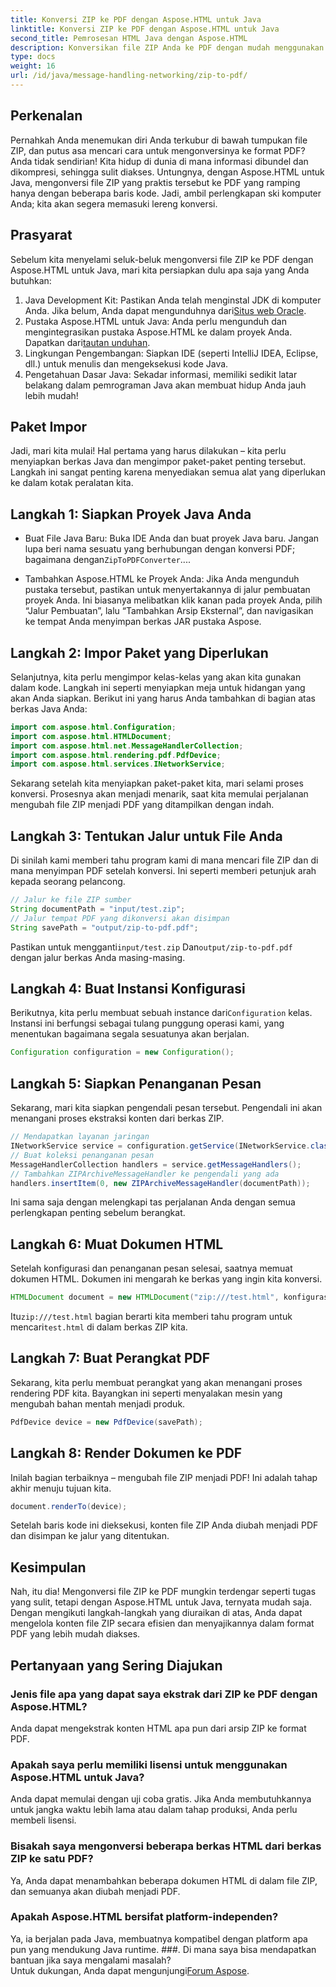 ```yaml
---
title: Konversi ZIP ke PDF dengan Aspose.HTML untuk Java
linktitle: Konversi ZIP ke PDF dengan Aspose.HTML untuk Java
second_title: Pemrosesan HTML Java dengan Aspose.HTML
description: Konversikan file ZIP Anda ke PDF dengan mudah menggunakan Aspose.HTML untuk Java dengan panduan langkah demi langkah ini.
type: docs
weight: 16
url: /id/java/message-handling-networking/zip-to-pdf/
---
```

## Perkenalan
Pernahkah Anda menemukan diri Anda terkubur di bawah tumpukan file ZIP, dan putus asa mencari cara untuk mengonversinya ke format PDF? Anda tidak sendirian! Kita hidup di dunia di mana informasi dibundel dan dikompresi, sehingga sulit diakses. Untungnya, dengan Aspose.HTML untuk Java, mengonversi file ZIP yang praktis tersebut ke PDF yang ramping hanya dengan beberapa baris kode. Jadi, ambil perlengkapan ski komputer Anda; kita akan segera memasuki lereng konversi.
## Prasyarat
Sebelum kita menyelami seluk-beluk mengonversi file ZIP ke PDF dengan Aspose.HTML untuk Java, mari kita persiapkan dulu apa saja yang Anda butuhkan:
1.  Java Development Kit: Pastikan Anda telah menginstal JDK di komputer Anda. Jika belum, Anda dapat mengunduhnya dari[Situs web Oracle](https://www.oracle.com/java/technologies/javase-jdk11-downloads.html).
2.  Pustaka Aspose.HTML untuk Java: Anda perlu mengunduh dan mengintegrasikan pustaka Aspose.HTML ke dalam proyek Anda. Dapatkan dari[tautan unduhan](https://releases.aspose.com/html/java/).
3. Lingkungan Pengembangan: Siapkan IDE (seperti IntelliJ IDEA, Eclipse, dll.) untuk menulis dan mengeksekusi kode Java.
4. Pengetahuan Dasar Java: Sekadar informasi, memiliki sedikit latar belakang dalam pemrograman Java akan membuat hidup Anda jauh lebih mudah!
## Paket Impor
Jadi, mari kita mulai! Hal pertama yang harus dilakukan – kita perlu menyiapkan berkas Java dan mengimpor paket-paket penting tersebut. Langkah ini sangat penting karena menyediakan semua alat yang diperlukan ke dalam kotak peralatan kita. 
## Langkah 1: Siapkan Proyek Java Anda
- Buat File Java Baru: Buka IDE Anda dan buat proyek Java baru. Jangan lupa beri nama sesuatu yang berhubungan dengan konversi PDF; bagaimana dengan`ZipToPDFConverter`....
  
- Tambahkan Aspose.HTML ke Proyek Anda: Jika Anda mengunduh pustaka tersebut, pastikan untuk menyertakannya di jalur pembuatan proyek Anda. Ini biasanya melibatkan klik kanan pada proyek Anda, pilih “Jalur Pembuatan”, lalu “Tambahkan Arsip Eksternal”, dan navigasikan ke tempat Anda menyimpan berkas JAR pustaka Aspose.
## Langkah 2: Impor Paket yang Diperlukan
Selanjutnya, kita perlu mengimpor kelas-kelas yang akan kita gunakan dalam kode. Langkah ini seperti menyiapkan meja untuk hidangan yang akan Anda siapkan. Berikut ini yang harus Anda tambahkan di bagian atas berkas Java Anda:
```java
import com.aspose.html.Configuration;
import com.aspose.html.HTMLDocument;
import com.aspose.html.net.MessageHandlerCollection;
import com.aspose.html.rendering.pdf.PdfDevice;
import com.aspose.html.services.INetworkService;
```
Sekarang setelah kita menyiapkan paket-paket kita, mari selami proses konversi. Prosesnya akan menjadi menarik, saat kita memulai perjalanan mengubah file ZIP menjadi PDF yang ditampilkan dengan indah. 
## Langkah 3: Tentukan Jalur untuk File Anda
Di sinilah kami memberi tahu program kami di mana mencari file ZIP dan di mana menyimpan PDF setelah konversi. Ini seperti memberi petunjuk arah kepada seorang pelancong.
```java
// Jalur ke file ZIP sumber
String documentPath = "input/test.zip";
// Jalur tempat PDF yang dikonversi akan disimpan
String savePath = "output/zip-to-pdf.pdf";
```
 Pastikan untuk mengganti`input/test.zip` Dan`output/zip-to-pdf.pdf` dengan jalur berkas Anda masing-masing.
## Langkah 4: Buat Instansi Konfigurasi
 Berikutnya, kita perlu membuat sebuah instance dari`Configuration` kelas. Instansi ini berfungsi sebagai tulang punggung operasi kami, yang menentukan bagaimana segala sesuatunya akan berjalan.
```java
Configuration configuration = new Configuration();
```
## Langkah 5: Siapkan Penanganan Pesan
Sekarang, mari kita siapkan pengendali pesan tersebut. Pengendali ini akan menangani proses ekstraksi konten dari berkas ZIP. 
```java
// Mendapatkan layanan jaringan
INetworkService service = configuration.getService(INetworkService.class);
// Buat koleksi penanganan pesan
MessageHandlerCollection handlers = service.getMessageHandlers();
// Tambahkan ZIPArchiveMessageHandler ke pengendali yang ada
handlers.insertItem(0, new ZIPArchiveMessageHandler(documentPath));
```
Ini sama saja dengan melengkapi tas perjalanan Anda dengan semua perlengkapan penting sebelum berangkat.
## Langkah 6: Muat Dokumen HTML
Setelah konfigurasi dan penanganan pesan selesai, saatnya memuat dokumen HTML. Dokumen ini mengarah ke berkas yang ingin kita konversi.
```java
HTMLDocument document = new HTMLDocument("zip:///test.html", konfigurasi);
```
 Itu`zip:///test.html` bagian berarti kita memberi tahu program untuk mencari`test.html` di dalam berkas ZIP kita.
## Langkah 7: Buat Perangkat PDF
Sekarang, kita perlu membuat perangkat yang akan menangani proses rendering PDF kita. Bayangkan ini seperti menyalakan mesin yang mengubah bahan mentah menjadi produk.
```java
PdfDevice device = new PdfDevice(savePath);
```
## Langkah 8: Render Dokumen ke PDF
Inilah bagian terbaiknya – mengubah file ZIP menjadi PDF! Ini adalah tahap akhir menuju tujuan kita.
```java
document.renderTo(device);
```
Setelah baris kode ini dieksekusi, konten file ZIP Anda diubah menjadi PDF dan disimpan ke jalur yang ditentukan.
## Kesimpulan
Nah, itu dia! Mengonversi file ZIP ke PDF mungkin terdengar seperti tugas yang sulit, tetapi dengan Aspose.HTML untuk Java, ternyata mudah saja. Dengan mengikuti langkah-langkah yang diuraikan di atas, Anda dapat mengelola konten file ZIP secara efisien dan menyajikannya dalam format PDF yang lebih mudah diakses.
## Pertanyaan yang Sering Diajukan
### Jenis file apa yang dapat saya ekstrak dari ZIP ke PDF dengan Aspose.HTML?  
Anda dapat mengekstrak konten HTML apa pun dari arsip ZIP ke format PDF.
### Apakah saya perlu memiliki lisensi untuk menggunakan Aspose.HTML untuk Java?  
Anda dapat memulai dengan uji coba gratis. Jika Anda membutuhkannya untuk jangka waktu lebih lama atau dalam tahap produksi, Anda perlu membeli lisensi.
### Bisakah saya mengonversi beberapa berkas HTML dari berkas ZIP ke satu PDF?  
Ya, Anda dapat menambahkan beberapa dokumen HTML di dalam file ZIP, dan semuanya akan diubah menjadi PDF.
### Apakah Aspose.HTML bersifat platform-independen?  
Ya, ia berjalan pada Java, membuatnya kompatibel dengan platform apa pun yang mendukung Java runtime.
###. Di mana saya bisa mendapatkan bantuan jika saya mengalami masalah?  
 Untuk dukungan, Anda dapat mengunjungi[Forum Aspose](https://forum.aspose.com/c/html/29).